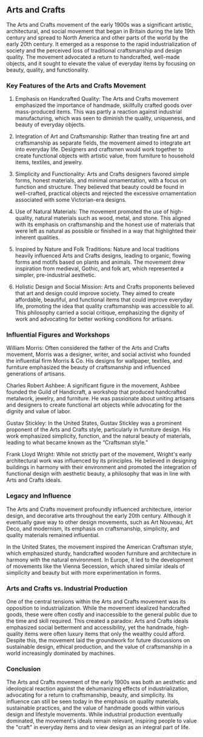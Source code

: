 
## Arts and Crafts

The Arts and Crafts movement of the early 1900s was a significant artistic, architectural, and social movement that began
in Britain during the late 19th century and spread to North America and other parts of the world by the early 20th century.
It emerged as a response to the rapid industrialization of society and the perceived loss of traditional craftsmanship and
design quality. The movement advocated a return to handcrafted, well-made objects, and it sought to elevate the value of
everyday items by focusing on beauty, quality, and functionality.


### Key Features of the Arts and Crafts Movement

1. Emphasis on Handcrafted Quality: The Arts and Crafts movement emphasized the importance of handmade, skillfully crafted
   goods over mass-produced items. This was partly a reaction against industrial manufacturing, which was seen to diminish
   the quality, uniqueness, and beauty of everyday objects.

2. Integration of Art and Craftsmanship: Rather than treating fine art and craftsmanship as separate fields, the movement
   aimed to integrate art into everyday life. Designers and craftsmen would work together to create functional objects with
   artistic value, from furniture to household items, textiles, and jewelry.

3. Simplicity and Functionality: Arts and Crafts designers favored simple forms, honest materials, and minimal ornamentation,
   with a focus on function and structure. They believed that beauty could be found in well-crafted, practical objects and
   rejected the excessive ornamentation associated with some Victorian-era designs.

4. Use of Natural Materials: The movement promoted the use of high-quality, natural materials such as wood, metal, and stone.
   This aligned with its emphasis on craftsmanship and the honest use of materials that were left as natural as possible or
   finished in a way that highlighted their inherent qualities.

5. Inspired by Nature and Folk Traditions: Nature and local traditions heavily influenced Arts and Crafts designs, leading
   to organic, flowing forms and motifs based on plants and animals. The movement drew inspiration from medieval, Gothic,
   and folk art, which represented a simpler, pre-industrial aesthetic.

6. Holistic Design and Social Mission: Arts and Crafts proponents believed that art and design could improve society. They
   aimed to create affordable, beautiful, and functional items that could improve everyday life, promoting the idea that
   quality craftsmanship was accessible to all. This philosophy carried a social critique, emphasizing the dignity of work
   and advocating for better working conditions for artisans.


### Influential Figures and Workshops

William Morris: Often considered the father of the Arts and Crafts movement, Morris was a designer, writer, and social
activist who founded the influential firm Morris & Co. His designs for wallpaper, textiles, and furniture emphasized
the beauty of craftsmanship and influenced generations of artisans.

Charles Robert Ashbee: A significant figure in the movement, Ashbee founded the Guild of Handicraft, a workshop that
produced handcrafted metalwork, jewelry, and furniture. He was passionate about uniting artisans and designers to create
functional art objects while advocating for the dignity and value of labor.

Gustav Stickley: In the United States, Gustav Stickley was a prominent proponent of the Arts and Crafts style, particularly
in furniture design. His work emphasized simplicity, function, and the natural beauty of materials, leading to what became
known as the “Craftsman style.”

Frank Lloyd Wright: While not strictly part of the movement, Wright's early architectural work was influenced by its
principles. He believed in designing buildings in harmony with their environment and promoted the integration of functional
design with aesthetic beauty, a philosophy that was in line with Arts and Crafts ideals.


### Legacy and Influence

The Arts and Crafts movement profoundly influenced architecture, interior design, and decorative arts throughout the early
20th century. Although it eventually gave way to other design movements, such as Art Nouveau, Art Deco, and modernism, its
emphasis on craftsmanship, simplicity, and quality materials remained influential.

In the United States, the movement inspired the American Craftsman style, which emphasized sturdy, handcrafted wooden
furniture and architecture in harmony with the natural environment. In Europe, it led to the development of movements like
the Vienna Secession, which shared similar ideals of simplicity and beauty but with more experimentation in forms.

### Arts and Crafts vs. Industrial Production

One of the central tensions within the Arts and Crafts movement was its opposition to industrialization. While the movement
idealized handcrafted goods, these were often costly and inaccessible to the general public due to the time and skill required.
This created a paradox: Arts and Crafts ideals emphasized social betterment and accessibility, yet the handmade, high-quality
items were often luxury items that only the wealthy could afford. Despite this, the movement laid the groundwork for future
discussions on sustainable design, ethical production, and the value of craftsmanship in a world increasingly dominated by
machines.


### Conclusion

The Arts and Crafts movement of the early 1900s was both an aesthetic and ideological reaction against the dehumanizing effects
of industrialization, advocating for a return to craftsmanship, beauty, and simplicity. Its influence can still be seen today
in the emphasis on quality materials, sustainable practices, and the value of handmade goods within various design and lifestyle
movements. While industrial production eventually dominated, the movement's ideals remain relevant, inspiring people to value
the "craft" in everyday items and to view design as an integral part of life.
